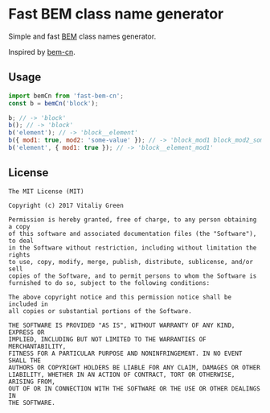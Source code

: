 Fast BEM class name generator
==============================

Simple and fast [BEM](https://en.bem.info/) class names generator.

Inspired by [bem-cn](https://github.com/albburtsev/bem-cn).

Usage
-----

```javascript
import bemCn from 'fast-bem-cn';
const b = bemCn('block');

b; // -> 'block'
b(); // -> 'block'
b('element'); // -> 'block__element'
b({ mod1: true, mod2: 'some-value' }); // -> 'block_mod1 block_mod2_some-value'
b('element', { mod1: true }); // -> 'block__element_mod1'
```

License
-------

```
The MIT License (MIT)

Copyright (c) 2017 Vitaliy Green

Permission is hereby granted, free of charge, to any person obtaining a copy
of this software and associated documentation files (the "Software"), to deal
in the Software without restriction, including without limitation the rights
to use, copy, modify, merge, publish, distribute, sublicense, and/or sell
copies of the Software, and to permit persons to whom the Software is
furnished to do so, subject to the following conditions:

The above copyright notice and this permission notice shall be included in
all copies or substantial portions of the Software.

THE SOFTWARE IS PROVIDED "AS IS", WITHOUT WARRANTY OF ANY KIND, EXPRESS OR
IMPLIED, INCLUDING BUT NOT LIMITED TO THE WARRANTIES OF MERCHANTABILITY,
FITNESS FOR A PARTICULAR PURPOSE AND NONINFRINGEMENT. IN NO EVENT SHALL THE
AUTHORS OR COPYRIGHT HOLDERS BE LIABLE FOR ANY CLAIM, DAMAGES OR OTHER
LIABILITY, WHETHER IN AN ACTION OF CONTRACT, TORT OR OTHERWISE, ARISING FROM,
OUT OF OR IN CONNECTION WITH THE SOFTWARE OR THE USE OR OTHER DEALINGS IN
THE SOFTWARE.
```
